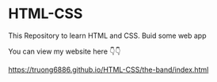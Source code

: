 # HTML-CSS
This Repository to learn HTML and CSS. Buid some web app

You can view my website here 👇👇

https://truong6886.github.io/HTML-CSS/the-band/index.html
